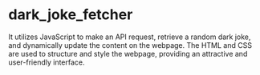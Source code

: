 # dark_joke_fetcher 
It utilizes JavaScript to make an API request, retrieve a random dark joke, and dynamically update the content on the webpage. The HTML and CSS are used to structure and style the webpage, providing an attractive and user-friendly interface.

